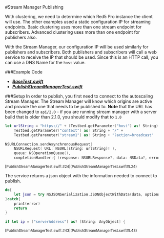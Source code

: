 #Stream Manager Publishing

With clustering, we need to determine which Red5 Pro instance the client will use. The other examples used a static configuration IP for streaming endpoints. Basic clustering uses more than one stream endpoint for subscribers. Advanced clustering uses more than one endpoint for publishers also.

With the Stream Manager, our configuration IP will be used similarly for publishers and subscribers. Both publishers and subscribers will call a web service to receive the IP that should be used. Since this is an HTTP call, you can use a DNS Name for the `host` value. 

###Example Code
- ***[BaseTest.swift](../BaseTest.swift)***
- ***[PublishStreamManagerTest.swift](PublishStreamManagerTest.swift)***

###Setup
In order to publish, you first need to connect to the autoscaling Stream Manager. The Stream Manager will know which origins are active and provide the one that needs to be published to. **Note** that the URL has been changed to `api/2.0` - if you are running stream manager with a server build that is older than 2.1.0, you should modify that to `1.0`

```Swift
let urlString = "https://" + (Testbed.getParameter("host") as! String) + ":5080/streammanager/api/2.0/event/" +
	Testbed.getParameter("context") as! String + "/" +
	Testbed.getParameter("stream1") as! String + "?action=broadcast"
            
NSURLConnection.sendAsynchronousRequest(
	NSURLRequest( URL: NSURL(string: urlString)! ),
	queue: NSOperationQueue(),
	completionHandler:{ (response: NSURLResponse?, data: NSData?, error: NSError?) -> Void in
```
<sup>
[PublishStreamManagerTest.swift #24](PublishStreamManagerTest.swift#L24)
</sup>

The service returns a json object with the information needed to connect to publish.

```Swift
do{
	let json = try NSJSONSerialization.JSONObjectWithData(data, options: NSJSONReadingOptions())
}catch{
	print(error)
	return
}
 
if let ip = ["serverAddress"] as? [String: AnyObject] {
```
<sup>
[PublishStreamManagerTest.swift #43](PublishStreamManagerTest.swift#L43)
</sup>
